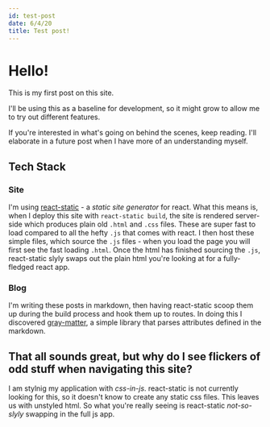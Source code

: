 ```yaml
---
id: test-post
date: 6/4/20
title: Test post!
---
```


# Hello!

This is my first post on this site. 

I'll be using this as a baseline for development, so it might grow to allow me to try out different features.

If you're interested in what's going on behind the scenes, keep reading. I'll elaborate in a future post when I have more of an understanding myself.

## Tech Stack

### Site

I'm using [react-static](https://github.com/react-static/react-static) - a *static site generator* for react. What this means is, when I deploy this site with `react-static build`, the site is rendered server-side which produces plain old `.html` and `.css` files. These are super fast to load compared to all the hefty `.js` that comes with react. I then host these simple files, which source the `.js` files - when you load the page you will first see the fast loading `.html`. Once the html has finished sourcing the `.js`, react-static slyly swaps out the plain html you're looking at for a fully-fledged react app.

### Blog

I'm writing these posts in markdown, then having react-static scoop them up during the build process and hook them up to routes. In doing this I discovered [gray-matter](https://github.com/jonschlinkert/gray-matter), a simple library that parses attributes defined in the markdown.

## That all sounds great, but why do I see flickers of odd stuff when navigating this site?

I am stylnig my application with *css-in-js*. react-static is not currently looking for this, so it doesn't know to create any static css files. This leaves us with unstyled html. So what you're really seeing is react-static *not-so-slyly* swapping in the full js app.

